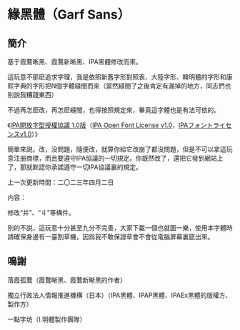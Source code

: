 # 緣黑體（Garf Sans） 
## 簡介
基于霞鶩晰黑、霞鶩新晰黑、IPA黑體修改而來。

這玩意不那麽追求字理，我是依照新舊字形對照表、大陸字形、韓明體的字形和康熙字典的字形把N個字體縫閤而來（當然縫閤了之後肯定有漏掉的地方，同志們也别説我糟踐東西）

不過再怎麽改，再怎麽縫閤，也得按照規定來，畢竟這字體也是有法可依的。

《[IPA開放字型授權協議 1.0版](LICENSE_CHI.md)（[IPA Open Font License v1.0](LICENSE.md#ipa-font-license-agreement-v10)，[IPAフォントライセンスv1.0](LICENSE.md)）》

簡單來説，改，没問題，隨便改，就算你給它改崩了都没問題，但是不可以拿這玩意注册商標，而且要遵守IPA協議的一切規定。你既然改了，還把它發到網站上了，那就默認你承諾遵守一切IPA協議裏的規定。

上一次更新時間：二〇二三年四月二日

内容：

修改“并”、“丩”等構件。

别的不説，這玩意十分甚至九分不完善，大家下載一個也就圖一樂，使用本字體時請確保身邊有一臺割草機，因爲我不敢保證草會不會從電腦屏幕裏竄出來。
## 鳴謝
落霞孤鶩（霞鶩晰黑、霞鶩新晰黑的作者）

獨立行政法人情報推進機構（日本）（IPA黑體、IPAP黑體、IPAEx黑體的版權方、製作方）

一點字坊（I.明體製作團隊）
